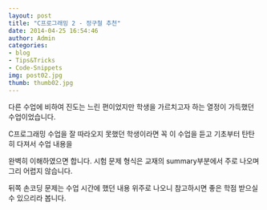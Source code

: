 ```yaml
---
layout: post
title: "C프로그래밍 2 - 정구철 추천"
date: 2014-04-25 16:54:46
author: Admin
categories:
- blog
- Tips&Tricks
- Code-Snippets
img: post02.jpg
thumb: thumb02.jpg
---
```

  다른 수업에 비하여 진도는 느린 편이었지만 학생을 가르치고자 하는 열정이 가득했던 수업이었습니다.

C프로그래밍 수업을 잘 따라오지 못했던 학생이라면 꼭 이 수업을 듣고 기초부터 탄탄히 다져서 수업 내용을 

완벽히 이해하였으면 합니다. 시험 문제 형식은 교재의 summary부분에서 주로 나오며 그리 어렵지 않습니다.

뒤쪽 손코딩 문제는 수업 시간에 했던 내용 위주로 나오니 참고하시면 좋은 학점 받으실 수 있으리라 봅니다.
